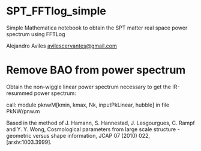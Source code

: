 # SPT_FFTlog_simple
Simple Mathematica notebook to obtain the SPT matter real space power spectrum using FFTLog 

Alejandro Aviles
avilescervantes@gmail.com

#




#

# Remove BAO from power spectrum

Obtain the non-wiggle linear power spectrum necessary to get the IR-resummed power spectrum:

call: module pknwM[kmin, kmax, Nk, inputPkLinear, hubble] in  file PkNW/pnw.m 

Based in the method of  J. Hamann, S. Hannestad, J. Lesgourgues, C. Rampf and Y. Y. Wong, Cosmological
parameters from large scale structure - geometric versus shape information, JCAP 07 (2010)
022, [arxiv:1003.3999].


